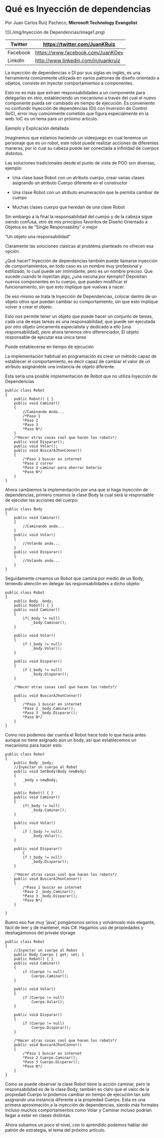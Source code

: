
<properties
	pageTitle="Qué es Inyección de dependencias"
	description="Qué es Inyección de dependencias"
	services="net-dev"
	documentationCenter=""
	authors="andygonusa"
	manager=""
	editor="andygonusa"/>

<tags
	ms.service="net-dev"
	ms.workload="CS"
	ms.tgt_pltfrm="na"
	ms.devlang="na"
	ms.topic="how-to-article"
	ms.date="05/17/2016"
	ms.author="andygonusa"/>

# Qué es Inyección de dependencias

Por Juan Carlos Ruiz Pacheco, **Microsoft Technology Evangelist**

![](./img/Inyección de Dependencias/image1.png)

  Twitter   | <https://twitter.com/JuanKRuiz>
  ----------| ----------------------------------------
  Facebook  | <https://www.facebook.com/JuanKDev>
  LinkdIn   | <http://www.linkedin.com/in/juankruiz>



La inyección de dependencias o DI por sus siglas en inglés, es una
herramienta comúnmente utilizada en varios patrones de diseño orientado
a objetos, consiste en inyectar comportamientos a componentes.

Esto no es más que extraer responsabilidades a un componente para
delegarlas en otro, estableciendo un mecanismo a través del cual el
nuevo componente pueda ser cambiado en tiempo de ejecución. Es
conveniente no confundir Inyección de dependencias (DI) con Inversión de
Control (IoC), error muy comúnmente cometido que figura especialmente en
la web. IoC es un tema para un próximo artículo.

Ejemplo y Explicación detallada

Imaginemos que estamos haciendo un videojuego en cual tenemos un
personaje que es un robot, este robot puede realizar acciones de
diferentes maneras, por lo cual su cabeza puede ser conectada a
infinidad de cuerpos distintos.

Las soluciones tradicionales desde el punto de vista de POO son
diversas, ejemplo:

* Una clase base Robot con un atributo cuerpo, crear varias clases asignando un atributo Cuerpo diferente en el constructor

* Una clase Robot con un atributo enumeración que le permita cambiar de cuerpo

* Muchas clases cuerpo que heredan de una clase Robot

Sin embargo a la final la responsabilidad del cuerpo y de la cabeza
sigue siendo confusa, otro de mis principios favoritos de Diseño
Orientado a Objetos es de “Single Responsability” o mejor

“Un objeto una responsabilidad”

Claramente las soluciones clásicas al problema planteado no ofrecen esa
opción.

¿Qué hacer? Inyección de dependencias también puede llamarse inyección
de comportamientos, en todo caso es un nombre muy profesional y
estilizado, lo cual puede ser intimidante, pero es un nombre preciso.
Que sucede cuando te inyectan algo, ¿una vacuna por ejemplo? Depositan
nuevos componentes en tu cuerpo, que pueden modificar el funcionamiento,
sin que esto implique que vuelvas a nacer.

De eso mismo se trata la Inyección de Dependencias, colocar dentro de un
objeto otros que puedan cambiar su comportamiento, sin que esto implique
volver a crear el objeto.

Esto nos permite tener un objeto que puede hacer un conjunto de tareas,
cada una de esas tareas es una responsabilidad, que puede ser ejecutada
por otro objeto únicamente especialista y dedicado a ello \[una
responsabilidad\], pero ahora tenemos otro diferenciador, El objeto
responsable de ejecutar esa única tarea

Puede establecerse en tiempo de ejecución

La implementación habitual en programación es crear un método capaz de
establecer el comportamiento, es decir capaz de cambiar el valor de un
atributo asignándole una instancia de objeto diferente.

Esta seria una posible implementación de Robot que no utiliza Inyección
de Dependencias


    public class Robot
    {
        public Robot() { }
        public void Caminar()
        {
            //Caminando Ando...
            /*Paso 1
            *Paso 2
            *Paso 3
            *Paso N*/
        }
        /*Hacer otras cosas cool que hacen los robots*/
        public void Disparar();
        public void Volar();
        public void BuscarAJhonConnor()
        {
            /*Paso 1 buscar en internet
            *Paso 2 correr
            *Paso 3 caminar para ahorrar batería
            *Paso N*/
        }
    }

Ahora cambiemos la implementación por una que si haga Inyección de
dependencias, primero creamos la clase Body la cual será la responsable
de ejecutar las acciones del cuerpo:



    public class Body
    {
        public void Caminar()
        {
            //Caminando ando...
        }
        public void Volar()
        {
            //Volando ando...
        }
        public void Disparar()
        {
            //Volando ando...
        }
    }

Seguidamente creamos un Robot que camina por medio de un Body, teniendo
atención en delegar las responsabilidades a dicho objeto:



    public class Robot
    {
        public Body _body;
        public Robot() { }
        public void Caminar()
        {
            if(_body != null)
                _body.Caminar();
        }

        public void Volar()
        {
            if (_body != null)
                _body.Volar();
        }

        public void Disparar()
        {
            if (_body != null)
                _body.Disparar();
        }

        /*Hacer otras cosas cool que hacen los robots*/

        public void BuscarAJhonConnor()
        {
            /*Paso 1 buscar en internet
            *Paso 2 _body.Caminar();
            *Paso 3 _body.Disparar();
            *Paso N*/
        }
    }

Como nos podemos dar cuenta el Robot hace todo lo que hacia antes aunque
no tiene asignado aún un body, así que establecemos un mecanismo para
hacer esto:


    public class Robot
    {
        public Body _body;
        //Inyectar un cuerpo al Robot
        public void SetBody(Body newBody)
        {
            _body = newBody;
        }

        public Robot() { }
        public void Caminar()
        {
            if(_body != null)
                _body.Caminar();
        }

        public void Volar()
        {
            if (_body != null)
                _body.Volar();
        }

        public void Disparar()
            {
            if (_body != null)
                _body.Disparar();
        }

        /*Hacer otras cosas cool que hacen los robots*/
        public void BuscarAJhonConnor()
        {
            /*Paso 1 buscar en internet
            *Paso 2 _body.Caminar();
            *Paso 3 _body.Disparar();
            *Paso N*/
        }

    }

Bueno eso fue muy ‘java’, pongámonos serios y volvámoslo más elegante,
fácil de leer y de mantener, más C\#. Hagamos uso de propiedades y
deshagámonos del private storage


    public class Robot
    {
        //Inyectar un cuerpo al Robot
        public Body Cuerpo { get; set; }
        public Robot() { }
        public void Caminar()
        {
            if (Cuerpo != null)
                Cuerpo.Caminar();
        }

        public void Volar()
        {
            if (Cuerpo != null)
                Cuerpo.Volar();
        }

        public void Disparar()
        {
            if (Cuerpo != null)
                Cuerpo.Disparar();
        }

        /*Hacer otras cosas cool que hacen los robots*/
        public void BuscarAJhonConnor()
        {
            /*Paso 1 buscar en internet
            *Paso 2 Cuerpo.Caminar();
            *Paso 3 Cuerpo.Disparar();
            *Paso N*/
        }
    }

Como se puede observar la clase Robot tiene la acción caminar, pero la
responsabilidad es de la clase Body, también es claro que el valor de la
propiedad Cuerpo lo podemos cambiar en tiempo de ejecución tan solo
asignando una instancia diferente a la propiedad Cuerpo. Esta es una
primera aproximación a la inyección de dependencias, siendo más formales
incluso muchos comportamientos como Volar y Caminar incluso podrían
llegar a estar en clases distintas.

Ahora subamos un poco el nivel, con lo aprendido podemos hablar del
patrón de estrategia, el tema del próximo artículo.
